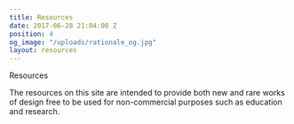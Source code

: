 ```yaml
---
title: Resources
date: 2017-06-28 21:04:00 Z
position: 4
og_image: "/uploads/rationale_og.jpg"
layout: resources
---
```


Resources


The resources on this site are intended to provide both new and rare works of design free to be used for non-commercial purposes such as education and research.